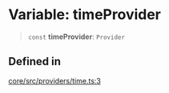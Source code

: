 # Variable: timeProvider

> `const` **timeProvider**: `Provider`

## Defined in

[core/src/providers/time.ts:3](https://github.com/ai16z/eliza/blob/d62ba1b3bd238d14ac669409dda20e8446e34da9/core/src/providers/time.ts#L3)
